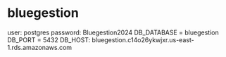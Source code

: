 # bluegestion


user: postgres
password: Bluegestion2024
DB_DATABASE = bluegestion
DB_PORT = 5432
DB_HOST: bluegestion.c14o26ykwjxr.us-east-1.rds.amazonaws.com